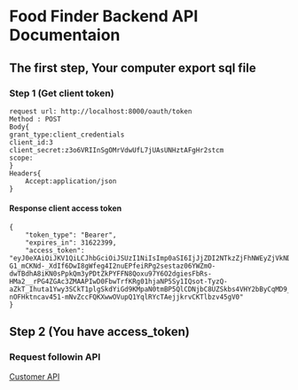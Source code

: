 # Food Finder Backend API Documentaion
## The first step, Your computer export sql file
### Step 1 (Get client token)
```language
request url: http://localhost:8000/oauth/token
Method : POST
Body{
grant_type:client_credentials
client_id:3
client_secret:z3o6VRIInSgOMrVdwUfL7jUAsUNHztAFgHr2stcm
scope:
}
Headers{
    Accept:application/json
}
```
#### Response client access token
```language
{
    "token_type": "Bearer",
    "expires_in": 31622399,
    "access_token": "eyJ0eXAiOiJKV1QiLCJhbGciOiJSUzI1NiIsImp0aSI6IjJjZDI2NTkzZjFhNWEyZjVkNDIxOGI5NDE0NmM3NGU0ZDViOGU4MGE4ZWE2MzViOTM5NzZlNjJkNDFkNzI2ODFiZGZhODIxZmIyNTRlMGEzIn0.eyJhdWQiOiIzIiwianRpIjoiMmNkMjY1OTNmMWE1YTJmNWQ0MjE4Yjk0MTQ2Yzc0ZTRkNWI4ZTgwYThlYTYzNWI5Mzk3NmU2MmQ0MWQ3MjY4MWJkZmE4MjFmYjI1NGUwYTMiLCJpYXQiOjE1NjYxNDMxNjYsIm5iZiI6MTU2NjE0MzE2NiwiZXhwIjoxNTk3NzY1NTY1LCJzdWIiOiIiLCJzY29wZXMiOltdfQ.m4JuwT7hh5LeiQZEqtlI8CkLSjjiSQGayGeHeWYmPVB3DuRVa019Ho2OqUa7smTekfIxB3mBQXV89JSspZHeO6vUIpp3WKeGynsCE-G1_mCKNd-_XdIf6DwI8gWfeg4I2nuEPfeiRPg2sestaz06YWZmO-dwTBdhA8iKN0sPpkQm3yPDtZkPYFFN8Qoxu97Y6O2dgiesFbRs-HMa2__rPG4ZGAc3ZMAAPIwD0FbwTrfKRg01hjaNP5Sy1IQsot-TyzQ-aZkT_Ihuta1Ywy3SCkT1plgSkdYiGd9KMpaN0tmBP5QlCDNjbC8UZSkbs4VHY2bByCqMD9_xFRV0jkTI5Pz7B1z6O4dKFNP5y1PRKT47YVlaTnyhS1JAlrUE9K2irj1nGtndqXucQoZMFxGULM0qejbGc_MkJBiTLxeEQtK2kx3I1NgStKweC6fsEe9DKyXFWwF7OR7av4II0Uk9IRE883MOcxaeMOTIRxWOhrtnXbO_aUb3YS4onae2und_FzwwtSwleQkN6BVWFRiLuPg3QiLLbo2yiTSlL3KdMk3GQk8Z2xMkHFcENrfYn4TYrjdeHh6yJk2FGdnlaLrMMRWxaMc0Zd4beeRvtpIzvQt3sK2m-nOFHktncav451-mNvZccFQKXwwOVupQ1YqlRYcTAejjkrvCKTlbzv45gV0"
}

```

## Step 2 (You have access_token)
### Request followin API

[Customer API](https://link)